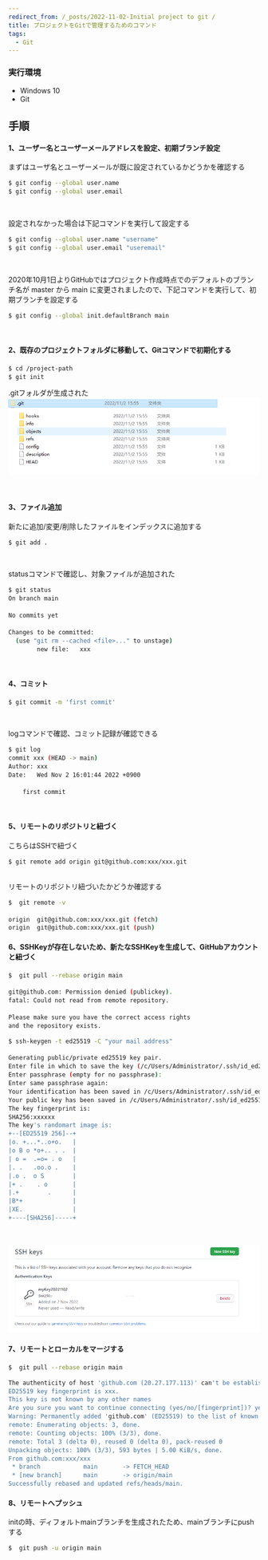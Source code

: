 ```yaml
---
redirect_from: /_posts/2022-11-02-Initial project to git /
title: プロジェクトをGitで管理するためのコマンド
tags:
  - Git
---
```


### 実行環境
- Windows 10
- Git

## 手順

#### 1、ユーザー名とユーザーメールアドレスを設定、初期ブランチ設定

まずはユーザ名とユーザーメールが既に設定されているかどうかを確認する
```bash
$ git config --global user.name
$ git config --global user.email
```
<br/>

設定されなかった場合は下記コマンドを実行して設定する
```bash
$ git config --global user.name "username"
$ git config --global user.email "useremail"
```
<br/>

2020年10月1日よりGitHubではプロジェクト作成時点でのデフォルトのブランチ名が master から main に変更されましたので、下記コマンドを実行して、初期ブランチを設定する
```bash
$ git config --global init.defaultBranch main
```

<br/>

#### 2、既存のプロジェクトフォルダに移動して、Gitコマンドで初期化する

```bash
$ cd /project-path
$ git init
```
.gitフォルダが生成された
![gitフォルダ](screenshot/20221102git_03.png)

<br/>


#### 3、ファイル追加

新たに追加/変更/削除したファイルをインデックスに追加する
```bash
$ git add .
```
<br/>

statusコマンドで確認し、対象ファイルが追加された
```bash
$ git status
On branch main

No commits yet

Changes to be committed:
  (use "git rm --cached <file>..." to unstage)
        new file:   xxx

```
<br/>

#### 4、コミット
```bash
$ git commit -m 'first commit'
```
<br/>

logコマンドで確認、コミット記録が確認できる
```bash
$ git log
commit xxx (HEAD -> main)
Author: xxx
Date:   Wed Nov 2 16:01:44 2022 +0900

    first commit
```
<br/>

#### 5、リモートのリポジトリと紐づく

こちらはSSHで紐づく
```bash
$ git remote add origin git@github.com:xxx/xxx.git
```
<br/>
リモートのリポジトリ紐づいたかどうか確認する

```bash
$  git remote -v

origin  git@github.com:xxx/xxx.git (fetch)
origin  git@github.com:xxx/xxx.git (push)
```

#### 6、SSHKeyが存在しないため、新たなSSHKeyを生成して、GitHubアカウントと紐づく

```bash
$  git pull --rebase origin main

git@github.com: Permission denied (publickey).
fatal: Could not read from remote repository.

Please make sure you have the correct access rights
and the repository exists.
```
```bash
$ ssh-keygen -t ed25519 -C "your mail address"

Generating public/private ed25519 key pair.
Enter file in which to save the key (/c/Users/Administrator/.ssh/id_ed25519):
Enter passphrase (empty for no passphrase):
Enter same passphrase again:
Your identification has been saved in /c/Users/Administrator/.ssh/id_ed25519
Your public key has been saved in /c/Users/Administrator/.ssh/id_ed25519.pub
The key fingerprint is:
SHA256:xxxxxx
The key's randomart image is:
+--[ED25519 256]--+
|o. +...*..o+o.   |
|o B o *o+.. . .  |
| o =  .=o= . o   |
|. .   .oo.o .    |
|.o .  o S        |
|+ .    . o       |
|.+        .      |
|B*+              |
|XE.              |
+----[SHA256]-----+
```
<br/>

![SSHKEY](screenshot/20221102git_02.png)


#### 7、リモートとローカルをマージする

```bash
$  git pull --rebase origin main
```

```bash
The authenticity of host 'github.com (20.27.177.113)' can't be established.
ED25519 key fingerprint is xxx.
This key is not known by any other names
Are you sure you want to continue connecting (yes/no/[fingerprint])? yes
Warning: Permanently added 'github.com' (ED25519) to the list of known hosts.
remote: Enumerating objects: 3, done.
remote: Counting objects: 100% (3/3), done.
remote: Total 3 (delta 0), reused 0 (delta 0), pack-reused 0
Unpacking objects: 100% (3/3), 593 bytes | 5.00 KiB/s, done.
From github.com:xxx/xxx
 * branch            main       -> FETCH_HEAD
 * [new branch]      main       -> origin/main
Successfully rebased and updated refs/heads/main.

```


#### 8、リモートへプッシュ
initの時、ディフォルトmainブランチを生成されたため、mainブランチにpushする
```bash
$  git push -u origin main
```
